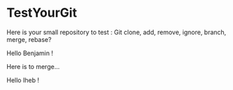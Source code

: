 # TestYourGit

Here is your small repository to test : 
Git clone, add, remove, ignore, branch, merge, rebase?



Hello Benjamin !

Here is to merge...

Hello Iheb !


